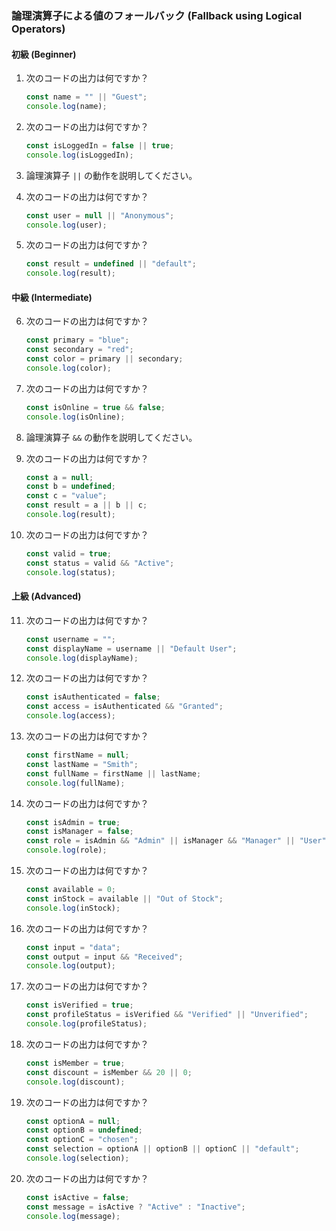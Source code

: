 
### 論理演算子による値のフォールバック (Fallback using Logical Operators)

#### 初級 (Beginner)
1. 次のコードの出力は何ですか？
   ```typescript
   const name = "" || "Guest";
   console.log(name);
   ```

2. 次のコードの出力は何ですか？
   ```typescript
   const isLoggedIn = false || true;
   console.log(isLoggedIn);
   ```

3. 論理演算子 `||` の動作を説明してください。

4. 次のコードの出力は何ですか？
   ```typescript
   const user = null || "Anonymous";
   console.log(user);
   ```

5. 次のコードの出力は何ですか？
   ```typescript
   const result = undefined || "default";
   console.log(result);
   ```

#### 中級 (Intermediate)
6. 次のコードの出力は何ですか？
   ```typescript
   const primary = "blue";
   const secondary = "red";
   const color = primary || secondary;
   console.log(color);
   ```

7. 次のコードの出力は何ですか？
   ```typescript
   const isOnline = true && false;
   console.log(isOnline);
   ```

8. 論理演算子 `&&` の動作を説明してください。

9. 次のコードの出力は何ですか？
   ```typescript
   const a = null;
   const b = undefined;
   const c = "value";
   const result = a || b || c;
   console.log(result);
   ```

10. 次のコードの出力は何ですか？
    ```typescript
    const valid = true;
    const status = valid && "Active";
    console.log(status);
    ```

#### 上級 (Advanced)
11. 次のコードの出力は何ですか？
    ```typescript
    const username = "";
    const displayName = username || "Default User";
    console.log(displayName);
    ```

12. 次のコードの出力は何ですか？
    ```typescript
    const isAuthenticated = false;
    const access = isAuthenticated && "Granted";
    console.log(access);
    ```

13. 次のコードの出力は何ですか？
    ```typescript
    const firstName = null;
    const lastName = "Smith";
    const fullName = firstName || lastName;
    console.log(fullName);
    ```

14. 次のコードの出力は何ですか？
    ```typescript
    const isAdmin = true;
    const isManager = false;
    const role = isAdmin && "Admin" || isManager && "Manager" || "User";
    console.log(role);
    ```

15. 次のコードの出力は何ですか？
    ```typescript
    const available = 0;
    const inStock = available || "Out of Stock";
    console.log(inStock);
    ```

16. 次のコードの出力は何ですか？
    ```typescript
    const input = "data";
    const output = input && "Received";
    console.log(output);
    ```

17. 次のコードの出力は何ですか？
    ```typescript
    const isVerified = true;
    const profileStatus = isVerified && "Verified" || "Unverified";
    console.log(profileStatus);
    ```

18. 次のコードの出力は何ですか？
    ```typescript
    const isMember = true;
    const discount = isMember && 20 || 0;
    console.log(discount);
    ```

19. 次のコードの出力は何ですか？
    ```typescript
    const optionA = null;
    const optionB = undefined;
    const optionC = "chosen";
    const selection = optionA || optionB || optionC || "default";
    console.log(selection);
    ```

20. 次のコードの出力は何ですか？
    ```typescript
    const isActive = false;
    const message = isActive ? "Active" : "Inactive";
    console.log(message);
    ```
